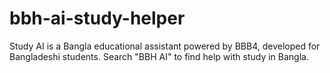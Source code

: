 # bbh-ai-study-helper
Study AI is a Bangla educational assistant powered by BBB4, developed for Bangladeshi students. Search "BBH AI" to find help with study in Bangla.
